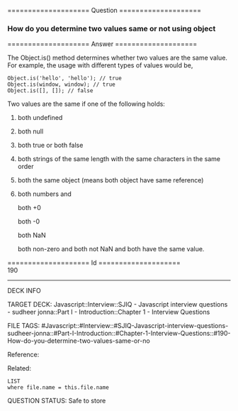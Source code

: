 ==================== Question ====================  

### How do you determine two values same or not using object  

==================== Answer ====================  

The Object.is() method determines whether two values are the same value. For example, the usage with different types of values would be,

<!-- codeblock-start -->
<pre><code class="hljs language-javascript"><span class="hljs-title class_">Object</span>.<span class="hljs-title function_">is</span>(<span class="hljs-string">'hello'</span>, <span class="hljs-string">'hello'</span>); <span class="hljs-comment">// true</span>
<span class="hljs-title class_">Object</span>.<span class="hljs-title function_">is</span>(<span class="hljs-variable language_">window</span>, <span class="hljs-variable language_">window</span>); <span class="hljs-comment">// true</span>
<span class="hljs-title class_">Object</span>.<span class="hljs-title function_">is</span>([], []); <span class="hljs-comment">// false</span>
</code></pre>
<!-- codeblock-end -->

Two values are the same if one of the following holds:

1. both undefined

2. both null

3. both true or both false

4. both strings of the same length with the same characters in the same order

5. both the same object (means both object have same reference)

6. both numbers and

    both +0

    both -0

    both NaN

    both non-zero and both not NaN and both have the same value.

==================== Id ====================  
190

---

DECK INFO

TARGET DECK: Javascript::Interview::SJIQ - Javascript interview questions - sudheer jonna::Part I - Introduction::Chapter 1 - Interview Questions

FILE TAGS: #Javascript::#Interview::#SJIQ-Javascript-interview-questions-sudheer-jonna::#Part-I-Introduction::#Chapter-1-Interview-Questions::#190-How-do-you-determine-two-values-same-or-no

Reference:

Related:

```dataview
LIST
where file.name = this.file.name
```

QUESTION STATUS: Safe to store
